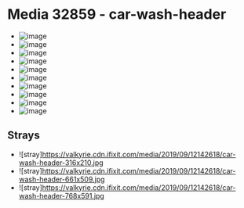 # Media 32859 - car-wash-header

- ![image](https://valkyrie.cdn.ifixit.com/media/2019/09/12142618/car-wash-header.jpg)
- ![image](https://valkyrie.cdn.ifixit.com/media/2019/09/12142618/car-wash-header-150x150.jpg)
- ![image](https://valkyrie.cdn.ifixit.com/media/2019/09/12142618/car-wash-header-1536x864.jpg)
- ![image](https://valkyrie.cdn.ifixit.com/media/2019/09/12142618/car-wash-header-1600x900.jpg)
- ![image](https://valkyrie.cdn.ifixit.com/media/2019/09/12142618/car-wash-header-300x200.jpg)
- ![image](https://valkyrie.cdn.ifixit.com/media/2019/09/12142618/car-wash-header-600x400.jpg)
- ![image](https://valkyrie.cdn.ifixit.com/media/2019/09/12142618/car-wash-header-1200x800.jpg)
- ![image](https://valkyrie.cdn.ifixit.com/media/2019/09/12142618/car-wash-header-768x512.jpg)
- ![image](https://valkyrie.cdn.ifixit.com/media/2019/09/12142618/car-wash-header-324x216.jpg)
- ![image](https://valkyrie.cdn.ifixit.com/media/2019/09/12142618/car-wash-header-450x300.jpg)

## Strays
- ![stray]https://valkyrie.cdn.ifixit.com/media/2019/09/12142618/car-wash-header-316x210.jpg
- ![stray]https://valkyrie.cdn.ifixit.com/media/2019/09/12142618/car-wash-header-661x509.jpg
- ![stray]https://valkyrie.cdn.ifixit.com/media/2019/09/12142618/car-wash-header-768x591.jpg
